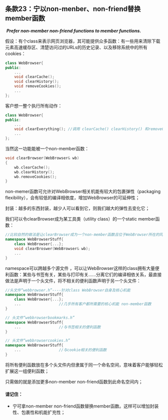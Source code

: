 ## 条款23：宁以non-menber、non-friend替换member函数

​			***Prefer non-member non-friend functions to member functions.***

假设：有个class来表示网页浏览器，其可能提供众多函数：有一些用来清除下载元素高速缓存区、清楚访问过的URLs的历史记录、以及移除系统中的所有cookies：

```c++
class WebBrowser{
public:
	...
	void clearCache();
	void clearHistory();
	void removeCookies();
	...
};
```

客户想一整个执行所有动作：

```c++
class WebBrowser{
public:
	...
	void clearEverything();	//调用 clearCache() clearHistory() 和removeCookies()
	...
};
```

当然这一功能能被一个non-member函数：

```c++
void clearBrowser(WebBrowser& wb)
{
	wb.clearCache();
	wb.clearHistory();
	wb.removeCookies();
}
```

non-memer函数可允许对WebBrowser相关机能有较大的包裹弹性（packaging flexibility），会有较低的编译相依度，增加WebBrowser的可延伸性；

封装：越多的东西封装，越少人可以看到它，则我们越大的弹性去变化它；

我们可以令clearBrowser成为某工具类（utility class）的一个static member函数：

```c++
//比较自然的做法是让clearBrowser成为一个non-member函数且位于WebBrowser所在的同一个namespace内
namespace WebBrowserStuff{
    class WebBrowser{...};
    void clearBroswer(WebBrowser& wb);
    ...
}
```

namespace可以跨越多个源文件 ，可以让WebBrowser这样的class拥有大量便利函数：某些与书签有关，某些与打印有关......分离它们的编译相依关系，最直接做法是声明于一个头文件，将不相关的便利函数声明于另一个头文件：

```c++
//头文件“webbrowser.h”----针对class WebBrowser自身及核心机能
namespace WebBrowserStuff{
	class WebBrowser{...};
	...					//几乎所有客户都所需要的核心机能 non-member函数
}

// 头文件“webbrowserbookmarks.h”
namespace WebBrowserStuff{
	...					//与书签相关的便利函数
}

// 头文件“webbrowsercookies.h”
namespace WebBrowserStuff{
	...					//与cookie相关的便利函数
}
```

将所有便利函数放在多个头文件内但隶属于同一个命名空间，意味着客户能够轻松扩展这一组便利函数；

只需做的就是添加更多non-member non-friend函数到此命名空间内；

#### 请记住：

+ 宁可拿non-member non-friend函数替换member函数。这样可以增加封装性、包裹性和机能扩充性；